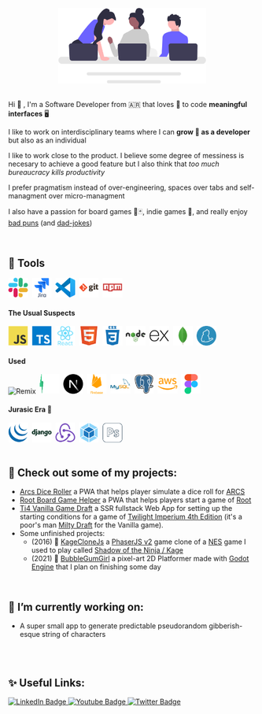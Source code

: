 <div id="header" align="center">
  <img src="./img/undraw_engineering_team_re_fvat.svg" title="Welcome to Sebas github page" width="300" />
</div>
<br />

Hi 👋 , I'm a Software Developer from 🇦🇷 that loves 💚 to code **meaningful interfaces** 🖥

I like to work on interdisciplinary teams where I can **grow 🌱 as a developer** but also as an individual

I like to work close to the product. I believe some degree of messiness is necesary to achieve a good feature but I also think that _too much bureaucracy kills productivity_

I prefer pragmatism instead of over-engineering, spaces over tabs and self-managment over micro-managment

I also have a passion for board games 🎲🃏, indie games 👾, and really enjoy [bad puns][99] (and [dad-jokes][1])

<br />

## :wrench: Tools

<div>
  <img src="https://github.com/devicons/devicon/blob/master/icons/slack/slack-original.svg" alt="Slack" title="Slack, one of the best chats apps ever invented, until in three years we switch to the next one" width="40" height="40" />&nbsp;
  <img src="https://github.com/devicons/devicon/blob/master/icons/jira/jira-original-wordmark.svg" alt="Jira" title="Jira, a tracking tool so awesome that Attlasian is trying to mess with it every day" width="40" height="40" />&nbsp;
  <img src="https://github.com/devicons/devicon/blob/master/icons/vscode/vscode-original.svg" alt="VsCode" title="VsCode a Microsoft trojan horse of sorts, that if it ever stops beign free... we all gonna suffer" width="40" height="40" />&nbsp;
  <img src="https://github.com/devicons/devicon/blob/master/icons/git/git-original-wordmark.svg" title="Git. Such a simple and awesome tool. Thank you Linus Benedict Torvalds!" alt="Git" width="40" height="40"/>&nbsp;
  <img src="https://github.com/devicons/devicon/blob/master/icons/npm/npm-original-wordmark.svg" alt="NPM" title="NPM. AKA: next week supply chain attack" width="40" height="40" />&nbsp;
</div>

#### The Usual Suspects

<div>
  <img src="https://github.com/devicons/devicon/blob/master/icons/javascript/javascript-original.svg" title="JavaScript" alt="JavaScript" width="40" height="40"/>&nbsp;
  <img src="https://github.com/devicons/devicon/blob/master/icons/typescript/typescript-plain.svg" alt="TypeScript" title="TypeScript, another MS trojan horse, but this one I'm addicted" width="40" height="40" />&nbsp;
  <img src="https://github.com/devicons/devicon/blob/master/icons/react/react-original-wordmark.svg" title="ReactJS, a convoluted idea now with hooks... but much better than Angular" alt="React" width="40" height="40"/>&nbsp;
  <img src="https://github.com/devicons/devicon/blob/master/icons/html5/html5-original.svg" title="HTML5" alt="HTML" width="40" height="40"/>&nbsp;
  <img src="https://github.com/devicons/devicon/blob/master/icons/css3/css3-plain-wordmark.svg"  title="CSS3: Flexbox and CSS-Grid for everyone" alt="CSS" width="40" height="40"/>&nbsp;
  <img src="https://github.com/devicons/devicon/blob/master/icons/nodejs/nodejs-original-wordmark.svg" title="NodeJS. Running V8 on the server was an excellent idea, thanks Ryan Dahl" alt="NodeJS" width="40" height="40"/>&nbsp;
  <img src="https://github.com/devicons/devicon/blob/master/icons/express/express-original.svg" alt="Express" title="Express" width="40" height="40" />&nbsp;
  <img src="https://github.com/devicons/devicon/blob/master/icons/mongodb/mongodb-original.svg" alt="MongoDB" title="MongoDB" width="40" height="40" />&nbsp;
  <img src="https://github.com/devicons/devicon/blob/master/icons/yarn/yarn-original.svg" title="Yarn: NPM but with good ideas" alt="Yarn" width="40" height="40"/>&nbsp;
</div>

#### Used

<div>
  <img src="https://avatars.githubusercontent.com/u/64235328?s=200&v=4" alt="Remix" title="Remix. A NextJS Killer that will not take off simply because NextJS has all the money" width="40" height="40" />&nbsp;
  <img src="https://raw.githubusercontent.com/supabase/supabase/master/packages/common/assets/images/supabase-logo-wordmark--dark.svg" alt="Supabase" title="Supabase: the free firebase alternative" width="40" height="40" />&nbsp;
  <img src="https://github.com/devicons/devicon/blob/master/icons/nextjs/nextjs-original.svg" alt="NextJs. Frameworks for frameworks" title="NextJs" width="40" height="40" />&nbsp;
  <img src="https://github.com/devicons/devicon/blob/master/icons/firebase/firebase-plain-wordmark.svg" title="Firebase" alt="Firebase" width="40" height="40"/>&nbsp;
  <img src="https://github.com/devicons/devicon/blob/master/icons/mysql/mysql-original-wordmark.svg" title="MySQL, the good ol' rock, no one beats the rock"  alt="MySQL" width="40" height="40"/>&nbsp;
  <img src="https://github.com/devicons/devicon/blob/master/icons/postgresql/postgresql-original.svg" alt="postgresql" title="postgresql. MySQL but stronger and supports JSON!" width="40" height="40" />&nbsp;
  <img src="https://github.com/devicons/devicon/blob/master/icons/amazonwebservices/amazonwebservices-plain-wordmark.svg" title="AWS" alt="AWS" width="40" height="40"/>&nbsp;
  <img src="https://github.com/devicons/devicon/blob/master/icons/figma/figma-original.svg" alt="Figma" title="Figma" width="40" height="40" />&nbsp;
</div>

#### Jurasic Era :t-rex:

<div>
  <img src="https://github.com/devicons/devicon/blob/master/icons/jquery/jquery-original.svg" alt="jQuery" title="jQuery. Good old days where spagetti code was the norm, and the devs were the sauce with meatballs" width="40" height="40" />&nbsp;
  <img src="https://github.com/devicons/devicon/blob/master/icons/django/django-plain-wordmark.svg" alt="Django" title="Django. Excellent framework, probably prisma took the migration idea from here" width="40" height="40" />&nbsp;
  <img src="https://github.com/devicons/devicon/blob/master/icons/redux/redux-original.svg" title="Redux. This is what happens when you realease a frontend library but forget to stablish some sort of convention for the global state" alt="Redux" width="40" height="40"/>&nbsp;
  <img src="https://github.com/devicons/devicon/blob/master/icons/webpack/webpack-original.svg" alt="WebPack" title="WebPack. The gulp on steroids that has a configuration so complex you need to invest years. Hopefully it's dying" width="40" height="40" />&nbsp;
  <img src="https://github.com/devicons/devicon/blob/master/icons/photoshop/photoshop-line.svg" alt="Photoshop" title="Photoshop" width="40" height="40" />&nbsp;
</div>
<br />

## :telescope: Check out some of my projects:

- [Arcs Dice Roller][14] a PWA that helps player simulate a dice roll for [ARCS][16]
- [Root Board Game Helper][2] a PWA that helps players start a game of [Root][3]
- [Ti4 Vanilla Game Draft][4] a SSR fullstack Web App for setting up the starting conditions for a game of [Twilight Imperium 4th Edition][5] (it's a poor's man [Milty Draft][6] for the Vanilla game).
- Some unfinished projects:
  - (2016) 👾 [KageCloneJs][7] a [PhaserJS v2][8] game clone of a [NES][9] game I used to play called [Shadow of the Ninja / Kage][10]
  - (2021) 👾 [BubbleGumGirl][11] a pixel-art 2D Platformer made with [Godot Engine][12] that I plan on finishing some day

<br />

## :jigsaw: I’m currently working on:

- A super small app to generate predictable pseudorandom gibberish-esque string of characters

<br />

<br />

## ✨ Useful Links:

<div id="useful-links">
  <a href="https://www.linkedin.com/in/spennino/">
    <img src="https://img.shields.io/badge/LinkedIn-blue?style=for-the-badge&logo=linkedin&logoColor=white" alt="LinkedIn Badge"/>
  </a>
  <a href="https://humandecode.com/">
    <img src="https://img.shields.io/badge/HumanDecode-turquoise?style=for-the-badge&logo=humandecode&logoColor=white" alt="Youtube Badge"/>
  </a>
  <a href="https://twitter.com/SebastianPenn15">
    <img src="https://img.shields.io/badge/Twitter-blue?style=for-the-badge&logo=twitter&logoColor=white" alt="Twitter Badge"/>
  </a>
</div>

[1]: https://en.wikipedia.org/wiki/Dad_joke "Wikipedia: Dad Joke"
[2]: https://rbgh.vercel.app/ "Root Board Game Helper"
[3]: https://ledergames.com/products/root-a-game-of-woodland-might-and-right "Root: A Game of Woodland Might and Right – Leder Games"
[4]: https://ti4-vanilla-draft-sebastianpennino.vercel.app/ "Twilight Imperium 4th Vanilla Game Draft"
[5]: https://www.fantasyflightgames.com/en/products/twilight-imperium-fourth-edition/ "Twilight Imperium 4th edition - Fantasy Flight Games"
[6]: https://www.reddit.com/r/twilightimperium/comments/qb88et/milty_draft_draft_guide/ "Reddit - Milty Draft"
[7]: https://github.com/sebastianpennino/KageCloneJs "KageCloneJS repository"
[8]: https://phaser.io/ "Phaser - A fast, fun and free open source HTML5 game framework"
[9]: https://en.wikipedia.org/wiki/Nintendo_Entertainment_System "Nintendo Entertainment System"
[10]: https://en.wikipedia.org/wiki/Shadow_of_the_Ninja "Kage / Shadow of the Ninja (NES game)"
[11]: https://game-bgg.vercel.app/ "Bubble Gum Girl Game"
[12]: https://godotengine.org/ "Godot Engine - Free and open source 2D and 3D game engine"
[13]: https://ledergames.com/collections/oath "Oath – Leder Games"
[14]: https://arcs-dice-roller.vercel.app/
[15]: https://www.youtube.com/watch?v=NK1o61enZHg "Engineering is the new MBA"
[16]: https://boardgamegeek.com/boardgame/359871/arcs
[98]: https://www.google.com/search?q=recursion "Recursion: recursion"
[99]: "#" "Where do cows go for entertainment? To the moo-vies."
